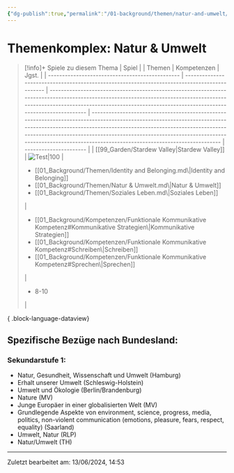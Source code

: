 ```yaml
---
{"dg-publish":true,"permalink":"/01-background/themen/natur-and-umwelt/","tags":["topic"],"noteIcon":"1"}
---
```


# Themenkomplex: Natur & Umwelt
>[!info]+ Spiele zu diesem Thema
> | Spiel                                           |                                                                                               | Themen                                                                                                                                                                                                                                | Kompetenzen                                                                                                                                                                                                                                                                                                                                    | Jgst.                  |
> | ----------------------------------------------- | --------------------------------------------------------------------------------------------- | ------------------------------------------------------------------------------------------------------------------------------------------------------------------------------------------------------------------------------------- | ---------------------------------------------------------------------------------------------------------------------------------------------------------------------------------------------------------------------------------------------------------------------------------------------------------------------------------------------- | ---------------------- |
> | [[99_Garden/Stardew Valley\|Stardew Valley]] | ![Test\|100](https://images.igdb.com/igdb/image/upload/t_cover_big/xrpmydnu9rpxvxfjkiu7.webp) | <ul><li>[[01_Background/Themen/Identity and Belonging.md\\|Identity and Belonging]]</li><li>[[01_Background/Themen/Natur & Umwelt.md\\|Natur & Umwelt]]</li><li>[[01_Background/Themen/Soziales Leben.md\\|Soziales Leben]]</li></ul> | <ul><li>[[01_Background/Kompetenzen/Funktionale Kommunikative Kompetenz#Kommunikative Strategien\\|Kommunikative Strategien]]</li><li>[[01_Background/Kompetenzen/Funktionale Kommunikative Kompetenz#Schreiben\\|Schreiben]]</li><li>[[01_Background/Kompetenzen/Funktionale Kommunikative Kompetenz#Sprechen\\|Sprechen]]</li></ul> | <ul><li>8-10</li></ul> |
> 
{ .block-language-dataview}
## Spezifische Bezüge nach Bundesland:
### Sekundarstufe 1:
- Natur, Gesundheit, Wissenschaft und Umwelt (Hamburg)
- Erhalt unserer Umwelt (Schleswig-Holstein)  
- Umwelt und Ökologie (Berlin/Brandenburg)
- Nature (MV) 
- Junge Europäer in einer globalisierten Welt (MV)
- Grundlegende Aspekte von environment, science, progress, media, politics, non-violent communication (emotions, pleasure, fears, respect, equality) (Saarland)
- Umwelt, Natur (RLP)
- Natur/Umwelt (TH)   

---
Zuletzt bearbeitet am: 13/06/2024, 14:53